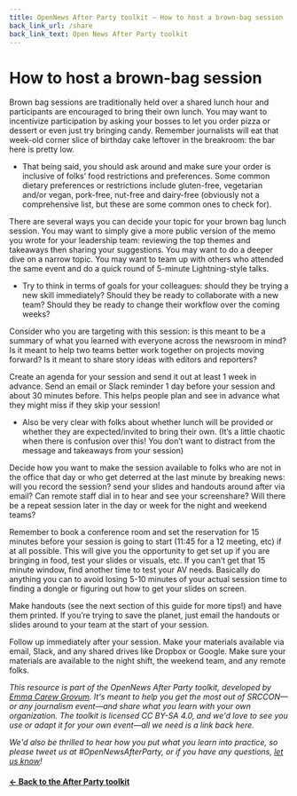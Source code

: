 ```yaml
---
title: OpenNews After Party toolkit — How to host a brown-bag session
back_link_url: /share
back_link_text: Open News After Party toolkit
---
```


# How to host a brown-bag session

Brown bag sessions are traditionally held over a shared lunch hour and participants are encouraged to bring their own lunch. You may want to incentivize participation by asking your bosses to let you order pizza or dessert or even just try bringing candy. Remember journalists will eat that week-old corner slice of birthday cake leftover in the breakroom: the bar here is pretty low. 

* That being said, you should ask around and make sure your order is inclusive of folks’ food restrictions and preferences. Some common dietary preferences or restrictions include gluten-free, vegetarian and/or vegan, pork-free, nut-free and dairy-free (obviously not a comprehensive list, but these are some common ones to check for).

There are several ways you can decide your topic for your brown bag lunch session. You may want to simply give a more public version of the memo you wrote for your leadership team: reviewing the top themes and takeaways then sharing your suggestions. You may want to do a deeper dive on a narrow topic. You may want to team up with others who attended the same event and do a quick round of 5-minute Lightning-style talks. 

* Try to think in terms of goals for your colleagues: should they be trying a new skill immediately? Should they be ready to collaborate with a new team? Should they be ready to change their workflow over the coming weeks? 

Consider who you are targeting with this session: is this meant to be a summary of what you learned with everyone across the newsroom in mind? Is it meant to help two teams better work together on projects moving forward? Is it meant to share story ideas with editors and reporters? 

Create an agenda for your session and send it out at least 1 week in advance. Send an email or Slack reminder 1 day before your session and about 30 minutes before. This helps people plan and see in advance what they might miss if they skip your session! 

* Also be very clear with folks about whether lunch will be provided or whether they are expected/invited to bring their own. (It’s a little chaotic when there is confusion over this! You don’t want to distract from the message and takeaways from your session) 

Decide how you want to make the session available to folks who are not in the office that day or who get deterred at the last minute by breaking news: will you record the session? send your slides and handouts around after via email? Can remote staff dial in to hear and see your screenshare? Will there be a repeat session later in the day or week for the night and weekend teams? 

Remember to book a conference room and set the reservation for 15 minutes before your session is going to start (11:45 for a 12 meeting, etc) if at all possible. This will give you the opportunity to get set up if you are bringing in food, test your slides or visuals, etc. If you can’t get that 15 minute window, find another time to test your AV needs. Basically do anything you can to avoid losing 5-10 minutes of your actual session time to finding a dongle or figuring out how to get your slides on screen.

Make handouts (see the next section of this guide for more tips!) and have them printed. If you’re trying to save the planet, just email the handouts or slides around to your team at the start of your session. 

Follow up immediately after your session. Make your materials available via email, Slack, and any shared drives like Dropbox or Google. Make sure your materials are available to the night shift, the weekend team, and any remote folks.


_This resource is part of the OpenNews After Party toolkit, developed by [Emma Carew Grovum](https://twitter.com/emmacarew). It's meant to help you get the most out of SRCCON—or any journalism event—and share what you learn with your own organization. The toolkit is licensed CC BY-SA 4.0, and we'd love to see you use or adapt it for your own event—all we need is a link back here._

_We'd also be thrilled to hear how you put what you learn into practice, so please tweet us at #OpenNewsAfterParty, or if you have any questions, [let us know](mailto:info@opennews.org)!_

#### [&larr; Back to the After Party toolkit](/share)
